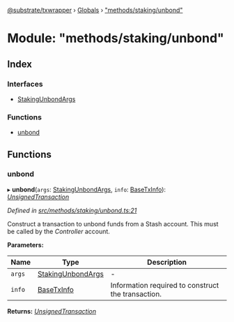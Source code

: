 [@substrate/txwrapper](../README.md) › [Globals](../globals.md) › ["methods/staking/unbond"](_methods_staking_unbond_.md)

# Module: "methods/staking/unbond"

## Index

### Interfaces

* [StakingUnbondArgs](../interfaces/_methods_staking_unbond_.stakingunbondargs.md)

### Functions

* [unbond](_methods_staking_unbond_.md#unbond)

## Functions

###  unbond

▸ **unbond**(`args`: [StakingUnbondArgs](../interfaces/_methods_staking_unbond_.stakingunbondargs.md), `info`: [BaseTxInfo](../interfaces/_util_types_.basetxinfo.md)): *[UnsignedTransaction](../interfaces/_util_types_.unsignedtransaction.md)*

*Defined in [src/methods/staking/unbond.ts:21](https://github.com/paritytech/txwrapper/blob/9438594/src/methods/staking/unbond.ts#L21)*

Construct a transaction to unbond funds from a Stash account. This must be called
by the _Controller_ account.

**Parameters:**

Name | Type | Description |
------ | ------ | ------ |
`args` | [StakingUnbondArgs](../interfaces/_methods_staking_unbond_.stakingunbondargs.md) | - |
`info` | [BaseTxInfo](../interfaces/_util_types_.basetxinfo.md) | Information required to construct the transaction.  |

**Returns:** *[UnsignedTransaction](../interfaces/_util_types_.unsignedtransaction.md)*
